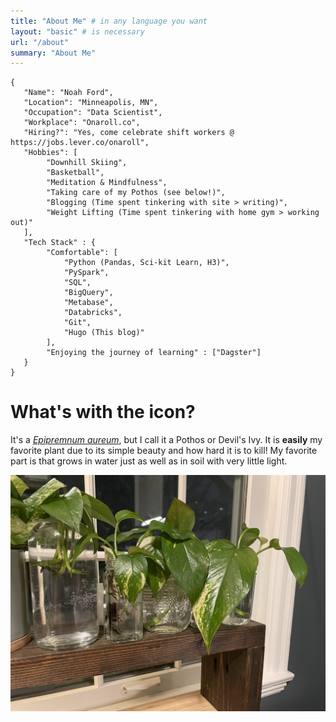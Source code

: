 ```yaml
---
title: "About Me" # in any language you want
layout: "basic" # is necessary
url: "/about"
summary: "About Me"
---
```


```
{
   "Name": "Noah Ford",
   "Location": "Minneapolis, MN",
   "Occupation": "Data Scientist",
   "Workplace": "Onaroll.co",
   "Hiring?": "Yes, come celebrate shift workers @ https://jobs.lever.co/onaroll", 
   "Hobbies": [
        "Downhill Skiing",
        "Basketball",
        "Meditation & Mindfulness",
        "Taking care of my Pothos (see below!)",
        "Blogging (Time spent tinkering with site > writing)",
        "Weight Lifting (Time spent tinkering with home gym > working out)"
   ],
   "Tech Stack" : {
        "Comfortable": [
            "Python (Pandas, Sci-kit Learn, H3)", 
            "PySpark", 
            "SQL", 
            "BigQuery", 
            "Metabase", 
            "Databricks", 
            "Git",
            "Hugo (This blog)"
        ],
        "Enjoying the journey of learning" : ["Dagster"]
   }
}
```

# What's with the icon?

It's a [_Epipremnum aureum_](https://en.wikipedia.org/wiki/Epipremnum_aureum), but I call it a Pothos or Devil's Ivy. It is **easily** my favorite plant due to its simple beauty and how hard it is to kill! My favorite part is that grows in water just as well as in soil with very little light.


![My pothos](img/pothos.jpg "My current propogation collection")

